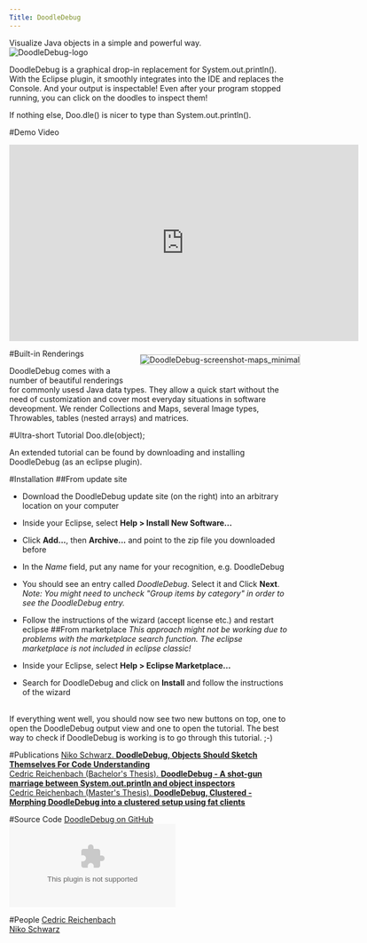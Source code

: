 ```yaml
---
Title: DoodleDebug
---
```


Visualize Java objects in a simple and powerful way.<br>
![DoodleDebug-logo](%assets_url%/files/ec/udkh75goo2569poq43luwd2ksqwy7t/DoodleDebug-logo_small.png)

DoodleDebug is a graphical drop-in replacement for System.out.println(). With the Eclipse plugin, it smoothly integrates into the IDE and replaces the Console. And your output is inspectable! Even after your program stopped running, you can click on the doodles to inspect them!

If nothing else,  Doo.dle() is nicer to type than System.out.println().
<br style="clear:both">

#Demo Video
<iframe src="http://player.vimeo.com/video/61086541?byline=0&amp;color=c9ff23" width="630" height="354" frameborder="0" webkitAllowFullScreen mozallowfullscreen allowFullScreen></iframe>

#Built-in Renderings
<style type="text/css">.screenshot-wrapper > img {border: 1px solid #bbb;}</style>
<span class="screenshot-wrapper" style="float:right; margin: -1.5em -1.5em 1.5em 1.5em;">![DoodleDebug-screenshot-maps_minimal](%assets_url%/files/8b/r9nuc231inrptrulks1ra19o6zox2j/output_maps-lists_small.png)</span>
DoodleDebug comes with a number of beautiful renderings for commonly usesd Java data types. They allow a quick start without the need of customization and cover most everyday situations in software deveopment. We render Collections and Maps, several Image types, Throwables, tables (nested arrays) and matrices. 

#Ultra-short Tutorial
 Doo.dle(object);

An extended tutorial can be found by downloading and installing DoodleDebug (as an eclipse plugin).

#Installation
##From update site

- Download the DoodleDebug update site (on the right) into an arbitrary location on your computer
- Inside your Eclipse, select **Help > Install New Software...**
- Click **Add...**, then **Archive...** and point to the zip file you downloaded before
- In the *Name* field, put any name for your recognition, e.g. DoodleDebug
- You should see an entry called *DoodleDebug*. Select it and Click **Next**. *Note: You might need to uncheck "Group items by category" in order to see the DoodleDebug entry.*
- Follow the instructions of the wizard (accept license etc.) and restart eclipse
##From marketplace
*This approach might not be working due to problems with the marketplace search function.*
*The eclipse marketplace is not included in eclipse classic!*<br>

- Inside your Eclipse, select **Help > Eclipse Marketplace...**
- Search for DoodleDebug and click on **Install** and follow the instructions of the wizard
<br>
If everything went well, you should now see two new buttons on top, one to open the DoodleDebug output view and one to open the tutorial. The best way to check if DoodleDebug is working is to go through this tutorial. <span style="white-space: nowrap;">;-)</span>

#Publications
[Niko Schwarz. **DoodleDebug, Objects Should Sketch Themselves For Code Understanding**](/archive/papers/Schw11bDoodleDebug.pdf)<br>
[Cedric Reichenbach (Bachelor's Thesis). **DoodleDebug - A shot-gun marriage between System.out.println and object inspectors**](/archive/projects/Reic13a.pdf)<br>
[Cedric Reichenbach (Master's Thesis). **DoodleDebug, Clustered - Morphing DoodleDebug into a clustered setup using fat clients**](/archive/masters/Reic15a.pdf)

#Source Code
[DoodleDebug on GitHub](https://github.com/CedricReichenbach/DoodleDebug)<br>
![DoodleDebug source (version 1.0.1, zip)](%assets_url%/files/76/oblj27t6fvkr1wxr0uismt8zrk810t/DoodleDebug-1.0.1_sources.zip)

#People
[Cedric Reichenbach](%base_url%/wiki/alumni/CedricReichenbach)<br>
[Niko Schwarz](%base_url%/staff/Schwarz)
